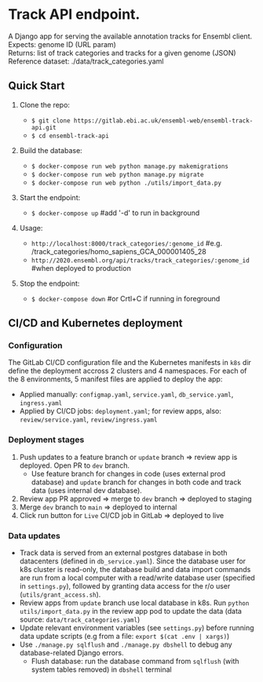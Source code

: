 # Track API endpoint.

A Django app for serving the available annotation tracks for Ensembl client.  
Expects: genome ID (URL param)  
Returns: list of track categories and tracks for a given genome (JSON)  
Reference dataset: ./data/track_categories.yaml

## Quick Start

1. Clone the repo:
    - `$ git clone https://gitlab.ebi.ac.uk/ensembl-web/ensembl-track-api.git`
    - `$ cd ensembl-track-api`

2. Build the database:
    - `$ docker-compose run web python manage.py makemigrations`
    - `$ docker-compose run web python manage.py migrate`
    - `$ docker-compose run web python ./utils/import_data.py`

3. Start the endpoint:
    - `$ docker-compose up` #add '-d' to run in background

4. Usage:
    - `http://localhost:8000/track_categories/:genome_id` #e.g. /track_categories/homo_sapiens_GCA_000001405_28
    - `http://2020.ensembl.org/api/tracks/track_categories/:genome_id` #when deployed to production

5. Stop the endpoint:
    - `$ docker-compose down` #or Crtl+C if running in foreground

## CI/CD and Kubernetes deployment

### Configuration

The GitLab CI/CD configuration file and the Kubernetes manifests in `k8s` dir define the deployment accross 2 clusters and 4 namespaces.
For each of the 8 environments, 5 manifest files are applied to deploy the app:

- Applied manually: `configmap.yaml`, `service.yaml`, `db_service.yaml`, `ingress.yaml`
- Applied by CI/CD jobs: `deployment.yaml`; for review apps, also: `review/service.yaml`, `review/ingress.yaml`

### Deployment stages

1. Push updates to a feature branch or `update` branch => review app is deployed. Open PR to `dev` branch.
    - Use feature branch for changes in code (uses external prod database) and `update` branch for changes in both code and track data (uses internal dev database).
2. Review app PR approved => merge to `dev` branch => deployed to staging
3. Merge `dev` branch to `main` => deployed to internal
4. Click run button for `Live` CI/CD job in GitLab => deployed to live

### Data updates

- Track data is served from an external postgres database in both datacenters (defined in `db_service.yaml`).
Since the database user for k8s cluster is read-only, the database build and data import commands are run from a local computer with a read/write database user (specified in `settings.py`), followed by granting data access for the r/o user (`utils/grant_access.sh`).
- Review apps from `update` branch use local database in k8s. Run `python utils/import_data.py` in the review app pod to update the data (data source: `data/track_categories.yaml`)
- Update relevant environment variables (see `settings.py`) before running data update scripts (e.g from a file: `export $(cat .env | xargs)`)
- Use `./manage.py sqlflush` and `./manage.py dbshell` to debug any database-related Django errors.
  - Flush database: run the database command from `sqlflush` (with system tables removed) in `dbshell` terminal
